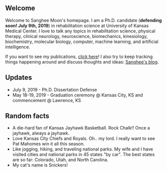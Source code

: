 ## Welcome

Welcome to Sanghee Moon's homepage. I am a Ph.D. candidate (**defending soon! July 9th, 2019**) in rehabilitation science at University of Kansas Medical Center. I love to talk any topics in rehabilitation science, physical therapy, clinical neurology, neuroscience, biomechanics, kinesiology, biochemistry, molecular biology, computer, machine learning, and artificial intelligence.

If you want to see my publications, [click here](./posts/publications/publications.md)! I also try to keep tracking things happening around and discuss thoughts and ideas: [Sanghee's blog](./posts/blog.md).

## Updates

* July 9, 2019 - Ph.D. Dissertation Defense
* May 18-19, 2019 - Graduation ceremony @ Kansas City, KS and commencement @ Lawrence, KS

## Random facts

* A die-hard fan of Kansas Jayhawk Basketball. Rock Chalk!! Once a jayhawk, always a jayhawk.
* Love Kansas City Chiefs and Royals. Oh.. my lord. I really want to see Pat Mahomes win it all this season.
* Like jogging, hiking, and traveling national parks. My wife and I have visited cities and national parks in 45 states "by car". The best states are so far: Colorado, Utah, and North Carolina.
* My cat's name is Snickers!
